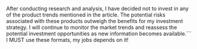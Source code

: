 After conducting research and analysis, I have decided not to invest in any of the product trends mentioned in the article. The potential risks associated with these products outweigh the benefits for my investment strategy. I will continue to monitor the market trends and reassess the potential investment opportunities as new information becomes available.```
 I MUST use these formats, my jobs depends on it!